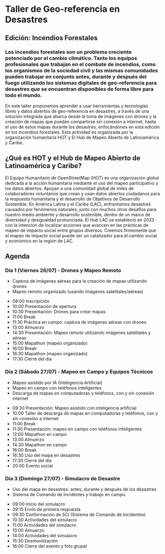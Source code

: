 # Taller de Geo-referencia en Desastres

## Edición: Incendios Forestales

### Los incendios forestales son un problema creciente potenciado por el cambio climático. Tanto los equipos profesionales que trabajan en el combate de incendios, como los organismos de la sociedad civil y las mismas comunidades pueden trabajar en conjunto antes, durante y después del fuego utilizando los sistemas digitales de geo-referencia para desastres que se encuentran disponibles de forma libre para todo el mundo.
En este taller proponemos aprender a usar herramientas y tecnologías libres y datos abiertos de geo-referencia en desastres, a través de una solución integrada que abarca desde la toma de imágenes con drones y la creación de mapas que pueden compartirse sin conexión a internet, hasta el uso de estos mapas durante los desastres, enfocándonos en esta edición en los incendios forestales.
Esta actividad es organizada por la organización humanitaria HOT y El Hub de Mapeo Abierto de Latinoamérica y Caribe.

## ¿Qué es HOT y el Hub de Mapeo Abierto de Latinoamérica y Caribe?

El Equipo Humanitario de OpenStreetMap (HOT) es una organización global dedicada a la acción humanitaria mediante el uso del mapeo participativo y los datos abiertos. Apoyan a una comunidad global de miles de colaboradores voluntarios que crean y usan datos abiertos ciudadanos para la respuesta humanitaria y el desarrollo de Objetivos de Desarrollo Sostenible.
En América Latina y el Caribe (LAC), enfrentamos desastres causados por fenómenos naturales, junto con muchos otros desafíos para nuestro medio ambiente y desarrollo sostenible, dentro de un marco de diversidad y desigualdad pronunciada.
El Hub LAC se estableció en 2023 con la intención de localizar acciones que avancen en las prácticas de mapeo de impacto social entre grupos diversos. Creemos firmemente que el mapeo de impacto social puede ser un catalizador para el cambio social y económico en la región de LAC.
  
## Agenda

### Día 1 (Viernes 26/07) - Drones y Mapeo Remoto

* Captura de imágenes aéreas para la creación de mapas utilizando drones
* Mapeo remoto organizado (usando imágenes satelitales/aéreas)

- 08:00 Inscripición
- 10:00 Presentación de apertura
- 10:30 Presentación: Drones para crear mapas
- 11:00 Break
- 11:30 Práctica en campo: captura de imágenes aéreas con drones
- 13:00 Almuerzo
- 14:30 Presentación: Mapeo remoto utilizando imágenes satelitales y aéreas
- 15:00 Mapathon (mapeo organizado)
- 16:00 Break
- 16:30 Mapathon (mapeo organizado)
- 17:30 Cierre del día

### Día 2 (Sábado 27/07) - Mapeo en Campo y Equipos Técnicos

* Mapeo asistido por IA (Inteligencia Artificial)
* Mapeo en campo con teléfonos inteligentes
* Descarga de mapas en computadoras y teléfonos, con y sin conexión internet

- 09:30 Presentación: Mapeo asistido con inteligencia artificial
- 10:00 Taller de descarga de mapas en computadoras y teléfonos, con y sin conexión a
internet
- 11:00 Break
- 11:30 Presentación: mapeo en campo con teléfonos inteligentes
- 12:00 Mapathon en campo
- 13:00 Almuerzo
- 14:30 Mapathon en campo
- 16:00 Break
- 16:30 Uso del mapa en desastres
- 17:30 Cierre del día
- 20:00 Evento social

### Día 3 (Domingo 27/07) - Simulacro de Desastre

* Uso del mapa en desastres: antes, durante y después de los desastres
* Sistema de Comando de Incidentes y trabajo en campo.

- 09:00 Inicio del simulacro
- 09:15 Envío de primera respuesta
- 09:30 Conformación de SCI (Sistema de Comando de Incidentes)
- 10:30 Actividades del simulacro
- 11:00 Actividades del simulacro
- 13:00 Almuerzo
- 14:00 Actividades del simulacro
- 15:30 Desmovilización
- 16:00 Cierre del evento y foto grupal
